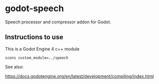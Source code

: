 # godot-speech

Speech processor and compressor addon for Godot.

## Instructions to use

This is a Godot Engine 4 c++ module

```
scons custom_module=../speech
```

See also:

https://docs.godotengine.org/en/latest/development/compiling/index.html
